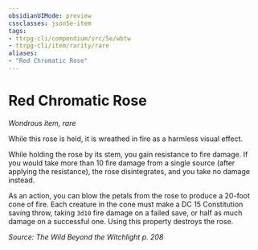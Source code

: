 ```yaml
---
obsidianUIMode: preview
cssclasses: json5e-item
tags:
- ttrpg-cli/compendium/src/5e/wbtw
- ttrpg-cli/item/rarity/rare
aliases: 
- "Red Chromatic Rose"
---
```

# Red Chromatic Rose
*Wondrous item, rare*  



While this rose is held, it is wreathed in fire as a harmless visual effect.

While holding the rose by its stem, you gain resistance to fire damage. If you would take more than 10 fire damage from a single source (after applying the resistance), the rose disintegrates, and you take no damage instead.

As an action, you can blow the petals from the rose to produce a 20-foot cone of fire. Each creature in the cone must make a DC 15 Constitution saving throw, taking `3d10` fire damage on a failed save, or half as much damage on a successful one. Using this property destroys the rose.

*Source: The Wild Beyond the Witchlight p. 208*